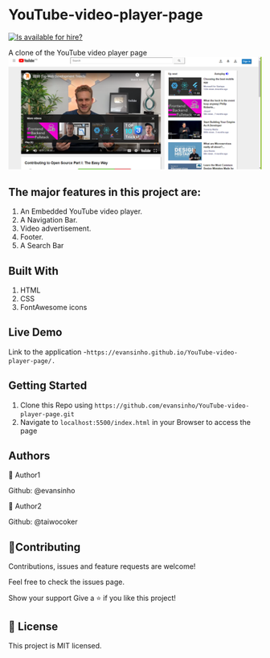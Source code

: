 # YouTube-video-player-page

[![Is <username> available for hire?](http://hireable.me/<username>)](http://hireable.me/p/<username>)

A clone of the YouTube video player page
![A Snapshot of the YouTube video player page](/images/snapshot1.PNG)

## The major features in this project are:

1.  An Embedded YouTube video player.
2.  A Navigation Bar.
3.  Video advertisement.
4.  Footer.
5.  A Search Bar

## Built With

1. HTML
2. CSS
3. FontAwesome icons

## Live Demo

Link to the application -`https://evansinho.github.io/YouTube-video-player-page/.`

## Getting Started

1. Clone this Repo using `https://github.com/evansinho/YouTube-video-player-page.git`
2. Navigate to `localhost:5500/index.html` in your Browser to access the page

## Authors

👤 Author1

Github: @evansinho

👤 Author2

Github: @taiwocoker

## 🤝Contributing

Contributions, issues and feature requests are welcome!

Feel free to check the issues page.

Show your support
Give a ⭐️ if you like this project!

## 📝 License

This project is MIT licensed.
